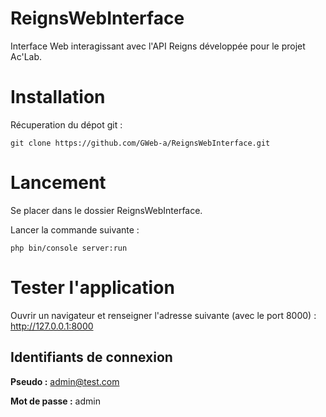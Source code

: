 # ReignsWebInterface
Interface Web interagissant avec l'API Reigns développée pour le projet Ac'Lab.

# Installation
Récuperation du dépot git :
    
    git clone https://github.com/GWeb-a/ReignsWebInterface.git

# Lancement
Se placer dans le dossier ReignsWebInterface.

Lancer la commande suivante :

    php bin/console server:run

# Tester l'application
Ouvrir un navigateur et renseigner l'adresse suivante (avec le port 8000) :
http://127.0.0.1:8000

## Identifiants de connexion

**Pseudo :** admin@test.com

**Mot de passe :** admin
